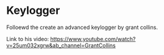 # Keylogger
Folloewd the create an advanced keylogger by grant collins.

Link to his video: https://www.youtube.com/watch?v=25um032xgrw&ab_channel=GrantCollins
